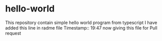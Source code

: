 # hello-world
This repository contain simple hello world program from typescript 
I have added this line in radme file Timestamp:: 19:47
now giving this file for Pull request
